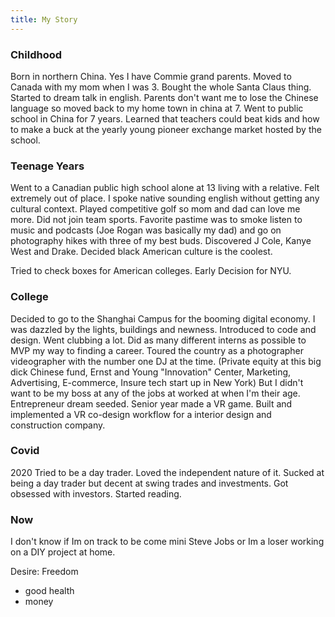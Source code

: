 ```yaml
---
title: My Story
---
```

### Childhood 
Born in northern China. Yes I have Commie grand parents. Moved to Canada with my mom when I was 3. Bought the whole Santa Claus thing. Started to dream talk in english. Parents don't want me to lose the Chinese language so moved back to my home town in china at 7. Went to public school in China for 7 years. Learned that teachers could beat kids and how to make a buck at the yearly young pioneer exchange market hosted by the school.
### Teenage Years 
Went to a Canadian public high school alone at 13 living with a relative. Felt extremely out of place. I spoke native sounding english without getting any cultural context. Played competitive golf so mom and dad can love me more. Did not join team sports. Favorite pastime was to smoke listen to music and podcasts (Joe Rogan was basically my dad) and go on photography hikes with three of my best buds. Discovered J Cole, Kanye West and Drake. Decided black American culture is the coolest. 

Tried to check boxes for American colleges. Early Decision for NYU.
### College
Decided to go to the Shanghai Campus for the booming digital economy. I was dazzled by the lights, buildings and newness. Introduced to code and design. Went clubbing a lot. Did as many different interns as possible to MVP my way to finding a career. Toured the country as a photographer videographer with the number one DJ at the time. (Private equity at this big dick Chinese fund, Ernst and Young "Innovation" Center, Marketing, Advertising, E-commerce, Insure tech start up in New York) But I didn't want to be my boss at any of the jobs at worked at when I'm their age. Entrepreneur dream seeded. Senior year made a VR game. Built and implemented a VR co-design workflow for a interior design and construction company. 

### Covid 
2020 Tried to be a day trader. Loved the independent nature of it. Sucked at being a day trader but decent at swing trades and investments. Got obsessed with investors. Started reading. 

### Now 
I don't know if Im on track to be come mini Steve Jobs or Im a loser working on a DIY project at home. 

Desire: 
Freedom 
- good health
- money 